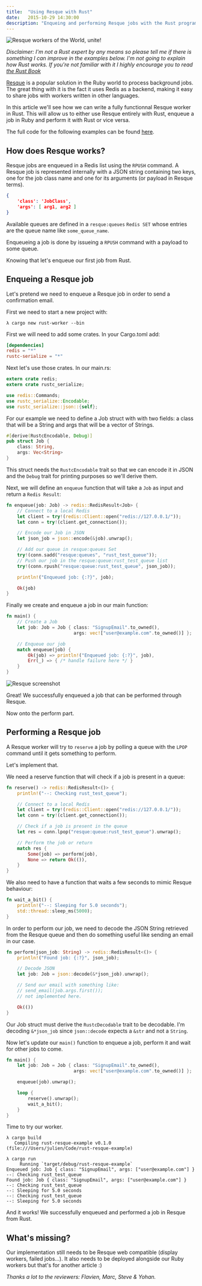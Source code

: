 ```yaml
---
title:  "Using Resque with Rust"
date:   2015-10-29 14:30:00
description: "Enqueing and performing Resque jobs with the Rust programming language."
---
```


![Resque workers of the World, unite!](http://i.imgbox.com/D8eBMjnd.jpg)


*Disclaimer: I'm not a Rust expert by any means so please tell me if there is something I can improve in the examples below. I'm not going to explain how Rust works. If you're not familiar with it I highly encourage you to read [the Rust Book](https://doc.rust-lang.org/book/)*

[Resque](https://github.com/blog/542-introducing-resque) is a popular solution in the Ruby world to process background jobs. The great thing with it is the fact it uses Redis as a backend, making it easy to share jobs with workers written in other languages.

In this article we'll see how we can write a fully functionnal Resque worker in Rust. This will allow us to either use Resque entirely with Rust, enqueue a job in Ruby and perform it with Rust or vice versa.

The full code for the following examples can be found [here](https://github.com/julienXX/rust-resque-example).

## How does Resque works?

Resque jobs are enqueued in a Redis list using the `RPUSH` command.
A Resque job is represented internally with a JSON string containing two keys, one for the job class name and one for its arguments (or payload in Resque terms).

```json
{
    'class': 'JobClass',
    'args': [ arg1, arg2 ]
}
```

Available queues are defined in a `resque:queues` `Redis SET` whose entries are the queue name like `some_queue_name`.

Enqueueing a job is done by issueing a `RPUSH` command with a payload to some queue. 

Knowing that let's enqueue our first job from Rust.

## Enqueing a Resque job

Let's pretend we need to enqueue a Resque job in order to send a confirmation email.

First we need to start a new project with:

```
λ cargo new rust-worker --bin
```

First we will need to add some crates.
In your Cargo.toml add:

```toml
[dependencies]
redis = "*"
rustc-serialize = "*"
```

Next let's use those crates. In our main.rs:

```rust
extern crate redis;
extern crate rustc_serialize;

use redis::Commands;
use rustc_serialize::Encodable;
use rustc_serialize::json::{self};
```

For our example we need to define a Job struct with with two fields: a class that will be a String and args that will be a vector of Strings.

```rust
#[derive(RustcEncodable, Debug)]
pub struct Job {
    class: String,
    args: Vec<String>
}
```

This struct needs the `RustcEncodable` trait so that we can encode it in JSON and the `Debug` trait for printing purposes so we'll derive them.

Next, we will define an `enqueue` function that will take a `Job` as input and return a `Redis Result`:

```rust
fn enqueue(job: Job) -> redis::RedisResult<Job> {
    // Connect to a local Redis
    let client = try!(redis::Client::open("redis://127.0.0.1/"));
    let conn = try!(client.get_connection());

    // Encode our Job in JSON
    let json_job = json::encode(&job).unwrap();

    // Add our queue in resque:queues Set
    try!(conn.sadd("resque:queues", "rust_test_queue"));
    // Push our job in the resque:queue:rust_test_queue list
    try!(conn.rpush("resque:queue:rust_test_queue", json_job));

    println!("Enqueued job: {:?}", job);

    Ok(job)
}
```

Finally we create and enqueue a job in our main function:

```rust
fn main() {
    // Create a Job
    let job: Job = Job { class: "SignupEmail".to_owned(),
                         args: vec!["user@example.com".to_owned()] };

    // Enqueue our job
    match enqueue(job) {
        Ok(job) => println!("Enqueued job: {:?}", job),
        Err(_) => { /* handle failure here */ }
    }
}
```

![Resque screenshot](http://i.imgbox.com/GmeAjSnN.png)

Great! We successfully enqueued a job that can be performed through Resque.

Now onto the perform part.

## Performing a Resque job

A Resque worker will try to `reserve` a job by polling a queue with the `LPOP` command until it gets something to perform.

Let's implement that.

We need a reserve function that will check if a job is present in a queue:

```rust
fn reserve() -> redis::RedisResult<()> {
    println!("--: Checking rust_test_queue");

    // Connect to a local Redis
    let client = try!(redis::Client::open("redis://127.0.0.1/"));
    let conn = try!(client.get_connection());

    // Check if a job is present in the queue
    let res = conn.lpop("resque:queue:rust_test_queue").unwrap();

    // Perform the job or return
    match res {
        Some(job) => perform(job),
        None => return Ok(()),
    }
}
```

We also need to have a function that waits a few seconds to mimic Resque behaviour:

```rust
fn wait_a_bit() {
    println!("--: Sleeping for 5.0 seconds");
    std::thread::sleep_ms(5000);
}
```

In order to perform our job, we need to decode the JSON String retrieved from the Resque queue and then do something useful like sending an email in our case.

```rust
fn perform(json_job: String) -> redis::RedisResult<()> {
    println!("Found job: {:?}", json_job);

    // Decode JSON
    let job: Job = json::decode(&*json_job).unwrap();

    // Send our email with something like:
    // send_email(job.args.first());
    // not implemented here.

    Ok(())
}
```

Our Job struct must derive the `RustcDecodable` trait to be decodable. I'm decoding `&*json_job` since `json::decode` expects a `&str` and not a `String`.

Now let's update our `main()` function to enqueue a job, perform it and wait for other jobs to come.

```rust
fn main() {
    let job: Job = Job { class: "SignupEmail".to_owned(),
                         args: vec!["user@example.com".to_owned()] };

    enqueue(job).unwrap();

    loop {
        reserve().unwrap();
        wait_a_bit();
    }
}
```

Time to try our worker.

```console
λ cargo build
   Compiling rust-resque-example v0.1.0 (file:///Users/julien/Code/rust-resque-example)

λ cargo run
     Running `target/debug/rust-resque-example`
Enqueued job: Job { class: "SignupEmail", args: ["user@example.com"] }
--: Checking rust_test_queue
Found job: Job { class: "SignupEmail", args: ["user@example.com"] }
--: Checking rust_test_queue
--: Sleeping for 5.0 seconds
--: Checking rust_test_queue
--: Sleeping for 5.0 seconds
```

And it works! We successfully enqueued and performed a job in Resque from Rust.

## What's missing?

Our implementation still needs to be Resque web compatible (display workers, failed jobs...). It also needs to be deployed alongside our Ruby workers but that's for another article :)

*Thanks a lot to the reviewers: Flavien, Marc, Steve & Yohan.*
